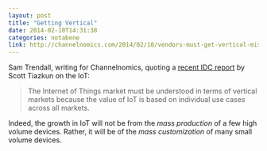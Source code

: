 ```yaml
---
layout: post
title: "Getting Vertical"
date: 2014-02-10T14:31:38
categories: notabene
link: http://channelnomics.com/2014/02/10/vendors-must-get-vertical-miss-5-trillion-iot-opportunity/
---
```


Sam Trendall, writing for Channelnomics, quoting a [recent IDC report][ln2] by Scott Tiazkun on the IoT:

> The Internet of Things market must be understood in terms of vertical markets because the value of IoT is based on individual use cases across all markets.

Indeed, the growth in IoT will not be from the *mass production* of a few high volume devices. Rather, it will be of the *mass customization* of many small volume devices.

[ln2]: http://www.idc.com/getdoc.jsp?containerId=246384
